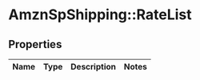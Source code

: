 # AmznSpShipping::RateList

## Properties
Name | Type | Description | Notes
------------ | ------------- | ------------- | -------------

